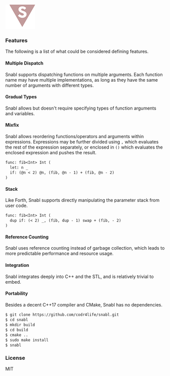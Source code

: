 ![Logo](logo.png?raw=true)

### Features
The following is a list of what could be considered defining features.

#### Multiple Dispatch
Snabl supports dispatching functions on multiple arguments. Each function name may have multiple implementations, as long as they have the same number of arguments with different types.

#### Gradual Types
Snabl allows but doesn't require specifying types of function arguments and variables.

#### Mixfix
Snabl allows reordering functions/operators and arguments within expressions. Expressions may be further divided using ```,``` which evaluates the rest of the expression separately, or enclosed in ```()``` which evaluates the enclosed expression and pushes the result.

```
func: fib<Int> Int (
  let: n _
  if: (@n < 2) @n, (fib, @n - 1) + (fib, @n - 2)
)
```

#### Stack
Like Forth, Snabl supports directly manipulating the parameter stack from user code.

```
func: fib<Int> Int (
  dup if: (< 2) _, (fib, dup - 1) swap + (fib, - 2)
)
```

#### Reference Counting
Snabl uses reference counting instead of garbage collection, which leads to more predictable performance and resource usage.

#### Integration
Snabl integrates deeply into C++ and the STL, and is relatively trivial to embed.

#### Portability
Besides a decent C++17 compiler and CMake, Snabl has no dependencies.

```
$ git clone https://github.com/codr4life/snabl.git
$ cd snabl
$ mkdir build
$ cd build
$ cmake ..
$ sudo make install
$ snabl
```

### License
MIT